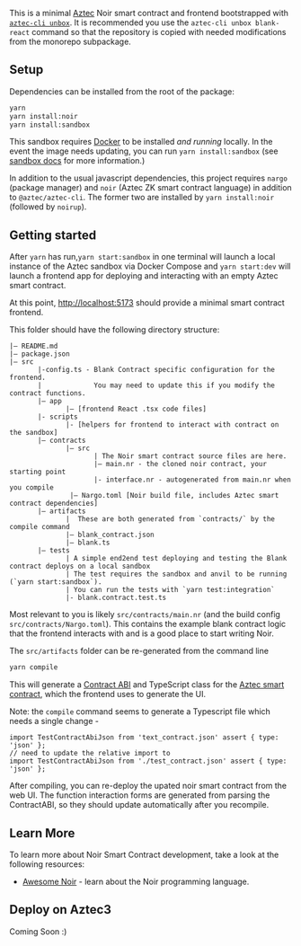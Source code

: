 This is a minimal [Aztec](https://aztec.network/) Noir smart contract and frontend bootstrapped with [`aztec-cli unbox`](https://github.com/AztecProtocol/aztec-packages/tree/master/yarn-project/cli). It is recommended you use the `aztec-cli unbox blank-react` command so that the repository is copied with needed modifications from the monorepo subpackage.

## Setup

Dependencies can be installed from the root of the package:

```bash
yarn
yarn install:noir
yarn install:sandbox
```

This sandbox requires [Docker](https://www.docker.com/) to be installed _and running_ locally. In the event the image needs updating, you can run `yarn install:sandbox` (see [sandbox docs](https://aztec-docs-dev.netlify.app/dev_docs/getting_started/sandbox) for more information.)

In addition to the usual javascript dependencies, this project requires `nargo` (package manager) and `noir` (Aztec ZK smart contract language) in addition to `@aztec/aztec-cli`. The former two are installed by `yarn install:noir` (followed by `noirup`).

## Getting started

After `yarn` has run,`yarn start:sandbox` in one terminal will launch a local instance of the Aztec sandbox via Docker Compose and `yarn start:dev` will launch a frontend app for deploying and interacting with an empty Aztec smart contract.

At this point, [http://localhost:5173](http://localhost:5173) should provide a minimal smart contract frontend.

This folder should have the following directory structure:

```
|— README.md
|— package.json
|— src
       |-config.ts - Blank Contract specific configuration for the frontend.
       |             You may need to update this if you modify the contract functions.
       |— app
              |— [frontend React .tsx code files]
       |- scripts
              |- [helpers for frontend to interact with contract on the sandbox]
       |— contracts
              |— src
                     | The Noir smart contract source files are here.
                     |— main.nr - the cloned noir contract, your starting point
                     |- interface.nr - autogenerated from main.nr when you compile
               |— Nargo.toml [Noir build file, includes Aztec smart contract dependencies]
       |— artifacts
              |  These are both generated from `contracts/` by the compile command
              |— blank_contract.json
              |— blank.ts
       |— tests
              | A simple end2end test deploying and testing the Blank contract deploys on a local sandbox
              | The test requires the sandbox and anvil to be running (`yarn start:sandbox`).
              | You can run the tests with `yarn test:integration`
              |- blank.contract.test.ts
```

Most relevant to you is likely `src/contracts/main.nr` (and the build config `src/contracts/Nargo.toml`). This contains the example blank contract logic that the frontend interacts with and is a good place to start writing Noir.

The `src/artifacts` folder can be re-generated from the command line

```bash
yarn compile
```

This will generate a [Contract ABI](src/artifacts/test_contract.json) and TypeScript class for the [Aztec smart contract](src/contracts/main.nr), which the frontend uses to generate the UI.

Note: the `compile` command seems to generate a Typescript file which needs a single change -

```
import TestContractAbiJson from 'text_contract.json' assert { type: 'json' };
// need to update the relative import to
import TestContractAbiJson from './test_contract.json' assert { type: 'json' };
```

After compiling, you can re-deploy the upated noir smart contract from the web UI. The function interaction forms are generated from parsing the ContractABI, so they should update automatically after you recompile.

## Learn More

To learn more about Noir Smart Contract development, take a look at the following resources:

- [Awesome Noir](https://github.com/noir-lang/awesome-noir) - learn about the Noir programming language.

## Deploy on Aztec3

Coming Soon :)
